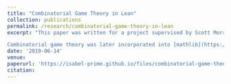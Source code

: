 ```yaml
---
title: "Combinatorial Game Theory in Lean"
collection: publications
permalink: /research/combinatorial-game-theory-in-lean
excerpt: "This paper was written for a project supervised by Scott Morrison, in which we attempted to formalise the basic definitions of combinatorial games using the interactive theorem proving language Lean. While this theory is mostly elementary, it interacted in surprising ways with Lean's inductive type system. 

Combinatorial game theory was later incorporated into [mathlib](https://github.com/leanprover-community/mathlib), in part based on the work done in this project."
date: '2019-06-14'
venue:
paperurl: 'https://isabel-prime.github.io/files/combinatorial-game-theory-in-lean.pdf'
citation: 
---
```

